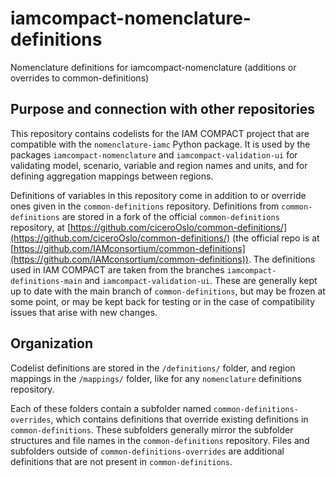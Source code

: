 # iamcompact-nomenclature-definitions
Nomenclature definitions for iamcompact-nomenclature (additions or overrides to common-definitions)


## Purpose and connection with other repositories

This repository contains codelists for the IAM COMPACT project that are
compatible with the `nomenclature-iamc` Python package. It is used by the
packages `iamcompact-nomenclature` and `iamcompact-validation-ui` for validating
model, scenario, variable and region names and units, and for defining
aggregation mappings between regions.

Definitions of variables in this repository come in addition to or override ones
given in the `common-definitions` repository. Definitions from
`common-definitions` are stored in a fork of the official `common-definitions`
repository, at [https://github.com/ciceroOslo/common-definitions/](https://github.com/ciceroOslo/common-definitions/)
(the official repo is at
[https://github.com/IAMconsortium/common-definitions](https://github.com/IAMconsortium/common-definitions)).
The definitions used in IAM COMPACT are taken from the branches
`iamcompact-definitions-main` and `iamcompact-validation-ui`. These are
generally kept up to date with the main branch of `common-definitions`, but may
be frozen at some point, or may be kept back for testing or in the case of
compatibility issues that arise with new changes.


## Organization

Codelist definitions are stored in the `/definitions/` folder, and region
mappings in the `/mappings/` folder, like for any `nomenclature` definitions
repository.

Each of these folders contain a subfolder named `common-definitions-overrides`,
which contains definitions that override existing definitions in
`common-definitions`. These subfolders generally mirror the subfolder structures
and file names in the `common-definitions` repository. Files and subfolders
outside of `common-definitions-overrides` are additional definitions that are
not present in `common-definitions`.
